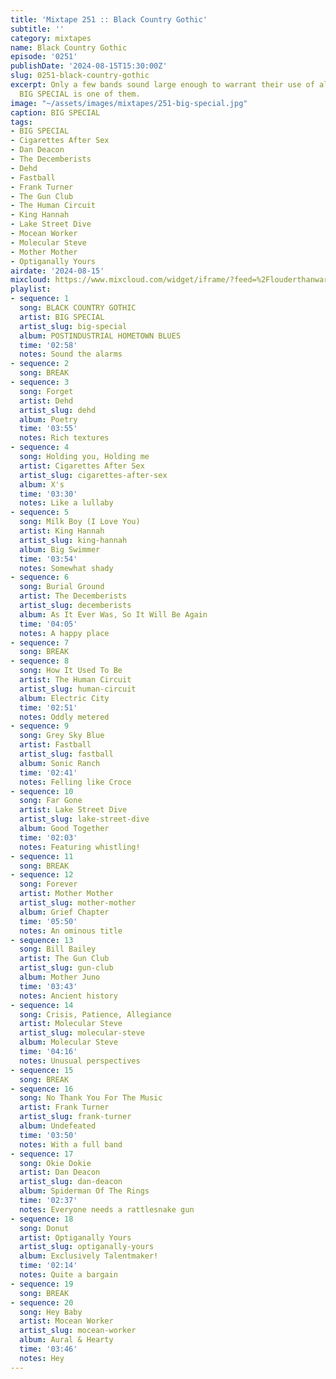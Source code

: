 ```yaml
---
title: 'Mixtape 251 :: Black Country Gothic'
subtitle: ''
category: mixtapes
name: Black Country Gothic
episode: '0251'
publishDate: '2024-08-15T15:30:00Z'
slug: 0251-black-country-gothic
excerpt: Only a few bands sound large enough to warrant their use of all-caps, and
  BIG SPECIAL is one of them.
image: "~/assets/images/mixtapes/251-big-special.jpg"
caption: BIG SPECIAL
tags:
- BIG SPECIAL
- Cigarettes After Sex
- Dan Deacon
- The Decemberists
- Dehd
- Fastball
- Frank Turner
- The Gun Club
- The Human Circuit
- King Hannah
- Lake Street Dive
- Mocean Worker
- Molecular Steve
- Mother Mother
- Optiganally Yours
airdate: '2024-08-15'
mixcloud: https://www.mixcloud.com/widget/iframe/?feed=%2Flouderthanwar%2Fthe-mixtape-251-black-country-gothic-2024-08-15%2F&hide_artwork=1&hide_cover=1&light=1
playlist:
- sequence: 1
  song: BLACK COUNTRY GOTHIC
  artist: BIG SPECIAL
  artist_slug: big-special
  album: POSTINDUSTRIAL HOMETOWN BLUES
  time: '02:58'
  notes: Sound the alarms
- sequence: 2
  song: BREAK
- sequence: 3
  song: Forget
  artist: Dehd
  artist_slug: dehd
  album: Poetry
  time: '03:55'
  notes: Rich textures
- sequence: 4
  song: Holding you, Holding me
  artist: Cigarettes After Sex
  artist_slug: cigarettes-after-sex
  album: X's
  time: '03:30'
  notes: Like a lullaby
- sequence: 5
  song: Milk Boy (I Love You)
  artist: King Hannah
  artist_slug: king-hannah
  album: Big Swimmer
  time: '03:54'
  notes: Somewhat shady
- sequence: 6
  song: Burial Ground
  artist: The Decemberists
  artist_slug: decemberists
  album: As It Ever Was, So It Will Be Again
  time: '04:05'
  notes: A happy place
- sequence: 7
  song: BREAK
- sequence: 8
  song: How It Used To Be
  artist: The Human Circuit
  artist_slug: human-circuit
  album: Electric City
  time: '02:51'
  notes: Oddly metered
- sequence: 9
  song: Grey Sky Blue
  artist: Fastball
  artist_slug: fastball
  album: Sonic Ranch
  time: '02:41'
  notes: Felling like Croce
- sequence: 10
  song: Far Gone
  artist: Lake Street Dive
  artist_slug: lake-street-dive
  album: Good Together
  time: '02:03'
  notes: Featuring whistling!
- sequence: 11
  song: BREAK
- sequence: 12
  song: Forever
  artist: Mother Mother
  artist_slug: mother-mother
  album: Grief Chapter
  time: '05:50'
  notes: An ominous title
- sequence: 13
  song: Bill Bailey
  artist: The Gun Club
  artist_slug: gun-club
  album: Mother Juno
  time: '03:43'
  notes: Ancient history
- sequence: 14
  song: Crisis, Patience, Allegiance
  artist: Molecular Steve
  artist_slug: molecular-steve
  album: Molecular Steve
  time: '04:16'
  notes: Unusual perspectives
- sequence: 15
  song: BREAK
- sequence: 16
  song: No Thank You For The Music
  artist: Frank Turner
  artist_slug: frank-turner
  album: Undefeated
  time: '03:50'
  notes: With a full band
- sequence: 17
  song: Okie Dokie
  artist: Dan Deacon
  artist_slug: dan-deacon
  album: Spiderman Of The Rings
  time: '02:37'
  notes: Everyone needs a rattlesnake gun
- sequence: 18
  song: Donut
  artist: Optiganally Yours
  artist_slug: optiganally-yours
  album: Exclusively Talentmaker!
  time: '02:14'
  notes: Quite a bargain
- sequence: 19
  song: BREAK
- sequence: 20
  song: Hey Baby
  artist: Mocean Worker
  artist_slug: mocean-worker
  album: Aural & Hearty
  time: '03:46'
  notes: Hey
---
```


